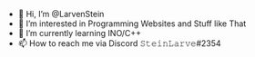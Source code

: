 - 👋 Hi, I’m @LarvenStein
- 👀 I’m interested in Programming Websites and Stuff like That
- 🌱 I’m currently learning INO/C++
- 📫 How to reach me via Discord 𝚂𝚝𝚎𝚒𝚗𝙻𝚊𝚛𝚟𝚎#2354

<!---
LarvenStein/LarvenStein is a ✨ special ✨ repository because its `README.md` (this file) appears on your GitHub profile.
You can click the Preview link to take a look at your changes.
--->
